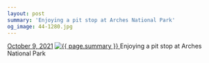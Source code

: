```yaml
---
layout: post
summary: 'Enjoying a pit stop at Arches National Park'
og_image: 44-1280.jpg
---
```


<p>
  <time>
    <a href="/44">October 9, 2021</a>
  </time>
  <a href="/44">
    <img src="{{ site.assets_url }}/44-640.jpg" srcset="{{ site.assets_url }}/44-320.jpg 320w, {{ site.assets_url }}/44-640.jpg 640w, {{ site.assets_url }}/44-960.jpg 960w, {{ site.assets_url }}/44-1280.jpg 1280w" sizes="(min-width: 700px) 50vw, calc(100vw - 2rem)" alt="{{ page.summary }}" />
  </a>
  <span>Enjoying a pit stop at Arches National Park</span>
</p>
